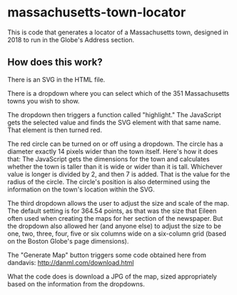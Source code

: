 # massachusetts-town-locator
This is code that generates a locator of a Massachusetts town, designed in 2018 to run in the Globe's Address section.

## How does this work?
There is an SVG in the HTML file.

There is a dropdown where you can select which of the 351 Massachusetts towns you wish to show.

The dropdown then triggers a function called "highlight." The JavaScript gets the selected value and finds the SVG element with that same name. That element is then turned red.

The red circle can be turned on or off using a dropdown. The circle has a diameter exactly 14 pixels wider than the town itself. Here's how it does that: The JavaScript gets the dimensions for the town and calculates whether the town is taller than it is wide or wider than it is tall. Whichever value is longer is divided by 2, and then 7 is added. That is the value for the radius of the circle. The circle's position is also determined using the information on the town's location within the SVG.

The third dropdown allows the user to adjust the size and scale of the map. The default setting is for 364.54 points, as that was the size that Eileen often used when creating the maps for her section of the newspaper. But the dropdown also allowed her (and anyone else) to adjust the size to be one, two, three, four, five or six columns wide on a six-column grid (based on the Boston Globe's page dimensions).

The "Generate Map" button triggers some code obtained here from dandavis:
http://danml.com/download.html

What the code does is download a JPG of the map, sized appropriately based on the information from the dropdowns.
